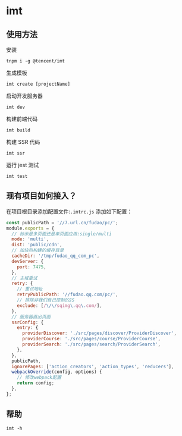 # imt

## 使用方法

安装

```shell
tnpm i -g @tencent/imt
```

生成模板

```shell
imt create [projectName]
```

启动开发服务器

```shell
imt dev
```

构建前端代码

```shell
imt build
```

构建 SSR 代码

```shell
imt ssr
```

运行 jest 测试

```shell
imt test
```

## 现有项目如何接入？

在项目根目录添加配置文件:`.imtrc.js`
添加如下配置：

```js
const publicPath = '//7.url.cn/fudao/pc/';
module.exports = {
  // 标示是多页面还是单页面应用:single/multi
  mode: 'multi',
  dist: 'public/cdn',
  // 加快热构建的缓存目录
  cacheDir: '/tmp/fudao_qq_com_pc',
  devServer: {
    port: 7475,
  },
  // 主域重试
  retry: {
    // 重试地址
    retryPublicPath: '//fudao.qq.com/pc/',
    // 排除非我们自己控制的JS
    exclude: [/\/\/sqimg\.qq\.com/],
  },
  // 服务器直出页面
  ssrConfig: {
    entry: {
      providerDiscover: './src/pages/discover/ProviderDiscover',
      providerCourse: './src/pages/course/ProviderCourse',
      providerSearch: './src/pages/search/ProviderSearch',
    },
  },
  publicPath,
  ignorePages: ['action_creators', 'action_types', 'reducers'],
  webpackOverride(config, options) {
    // 修改webpack配置
    return config;
  },
};
```

## 帮助

```shell
imt -h
```
